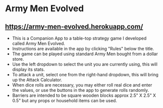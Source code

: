 # Army Men Evolved

## https://army-men-evolved.herokuapp.com/

  - This is a Companion App to a table-top strategy game I developed called Army Men Evolved.  <br />
  - Instructions are available in the app by clicking "Rules" below the title.<br />
  - The game can be played using standard Army Men bought from a dollar store.<br />
  - Use the left dropdown to select the unit you are currently using, this will display its stats.<br />
  - To attack a unit, select one from the right-hand dropdown, this will bring up the Attack Calculator.<br />
  - When dice rolls are necessary, you may either roll real dice and enter the values, or use the buttons in the app to generate rolls randomly.<br />
  - Barriers are intended to be square wooden blocks approx 2.5" X 2.5" X 0.5" but any props or household items can be used.<br />
  

  
  
